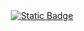 <div align="center">
  <a href="[https://www.oracle.com/education/](https://www.oracle.com/br/education/oracle-next-education/)">
    <img src="https://img.shields.io/badge/challenge%20oracle%20next%20education-blue" alt="Static Badge">
  </a>
</div>
